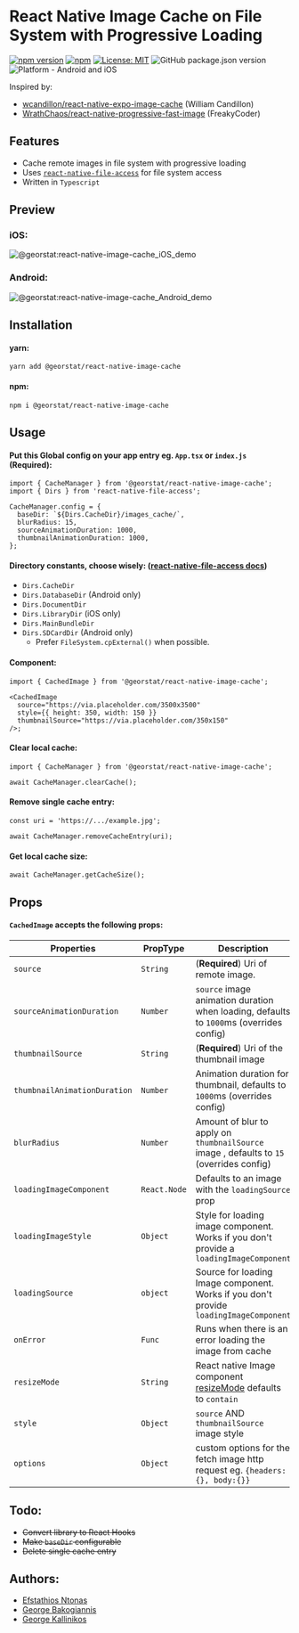 # React Native Image Cache on File System with Progressive Loading

[![npm version](https://img.shields.io/npm/v/@georstat/react-native-image-cache.svg?style=for-the-badge)](https://www.npmjs.com/package/@georstat/react-native-image-cache)
[![npm](https://img.shields.io/npm/dt/@georstat/react-native-image-cache.svg?style=for-the-badge)](https://www.npmjs.com/package/@georstat/react-native-image-cache)
[![License: MIT](https://img.shields.io/badge/License-MIT-green.svg?style=for-the-badge)](https://opensource.org/licenses/MIT)
![GitHub package.json version](https://img.shields.io/github/package-json/v/georstat/react-native-image-cache?style=for-the-badge)
![Platform - Android and iOS](https://img.shields.io/badge/platform-Android%20%7C%20iOS-blue.svg?style=for-the-badge)

Inspired by:

- [wcandillon/react-native-expo-image-cache](https://github.com/wcandillon/react-native-expo-image-cache) (William Candillon)
- [WrathChaos/react-native-progressive-fast-image](https://github.com/WrathChaos/react-native-progressive-fast-image) (FreakyCoder)

## Features

- Cache remote images in file system with progressive loading
- Uses [`react-native-file-access`](https://github.com/alpha0010/react-native-file-access) for file system access
- Written in `Typescript`

## Preview

### iOS:

![@georstat:react-native-image-cache_iOS_demo](https://user-images.githubusercontent.com/717975/117460761-85fd8f00-af55-11eb-8804-69c008bfeb8d.gif)

### Android:

![@georstat:react-native-image-cache_Android_demo](https://user-images.githubusercontent.com/717975/117491773-4ba5e900-af79-11eb-8ae1-99604b47c55c.gif)

## Installation

#### yarn:

```
yarn add @georstat/react-native-image-cache
```

#### npm:

```
npm i @georstat/react-native-image-cache
```

## Usage

#### Put this Global config on your app entry eg. `App.tsx` or `index.js` (**Required**):

```tsx
import { CacheManager } from '@georstat/react-native-image-cache';
import { Dirs } from 'react-native-file-access';

CacheManager.config = {
  baseDir: `${Dirs.CacheDir}/images_cache/`,
  blurRadius: 15,
  sourceAnimationDuration: 1000,
  thumbnailAnimationDuration: 1000,
};
```

#### Directory constants, choose wisely: ([react-native-file-access docs](https://github.com/alpha0010/react-native-file-access#directory-constants))

- `Dirs.CacheDir`
- `Dirs.DatabaseDir` (Android only)
- `Dirs.DocumentDir`
- `Dirs.LibraryDir` (iOS only)
- `Dirs.MainBundleDir`
- `Dirs.SDCardDir` (Android only)
  - Prefer `FileSystem.cpExternal()` when possible.

#### Component:

```tsx
import { CachedImage } from '@georstat/react-native-image-cache';

<CachedImage
  source="https://via.placeholder.com/3500x3500"
  style={{ height: 350, width: 150 }}
  thumbnailSource="https://via.placeholder.com/350x150"
/>;
```

#### Clear local cache:

```tsx
import { CacheManager } from '@georstat/react-native-image-cache';

await CacheManager.clearCache();
```

#### Remove single cache entry:

```tsx
const uri = 'https://.../example.jpg';

await CacheManager.removeCacheEntry(uri);
```

#### Get local cache size:

```tsx
await CacheManager.getCacheSize();
```

## Props

#### `CachedImage` accepts the following props:

| Properties                   | PropType     | Description                                                                                                    |
| ---------------------------- | ------------ | -------------------------------------------------------------------------------------------------------------- |
| `source`                     | `String`     | (**Required**) Uri of remote image.                                                                            |
| `sourceAnimationDuration`    | `Number`     | `source` image animation duration when loading, defaults to `1000`ms (overrides config)                        |
| `thumbnailSource`            | `String`     | (**Required**) Uri of the thumbnail image                                                                      |
| `thumbnailAnimationDuration` | `Number`     | Animation duration for thumbnail, defaults to `1000`ms (overrides config)                                      |
| `blurRadius`                 | `Number`     | Amount of blur to apply on `thumbnailSource` image , defaults to `15` (overrides config)                       |
| `loadingImageComponent`      | `React.Node` | Defaults to an image with the `loadingSource` prop                                                             |
| `loadingImageStyle`          | `Object`     | Style for loading image component. Works if you don't provide a `loadingImageComponent`                        |
| `loadingSource`              | `object`     | Source for loading Image component. Works if you don't provide `loadingImageComponent`                         |
| `onError`                    | `Func`       | Runs when there is an error loading the image from cache                                                       |
| `resizeMode`                 | `String`     | React native Image component [resizeMode](https://reactnative.dev/docs/image#resizemode) defaults to `contain` |
| `style`                      | `Object`     | `source` AND `thumbnailSource` image style                                                                     |
| `options`                    | `Object`     | custom options for the fetch image http request eg. `{headers:{}, body:{}}`                                    |

## Todo:

- ~~Convert library to React Hooks~~
- ~~Make `baseDir` configurable~~
- ~~Delete single cache entry~~

## Authors:

- [Efstathios Ntonas](https://github.com/efstathiosntonas)
- [George Bakogiannis](https://github.com/geobako)
- [George Kallinikos](https://github.com/giokallis)
